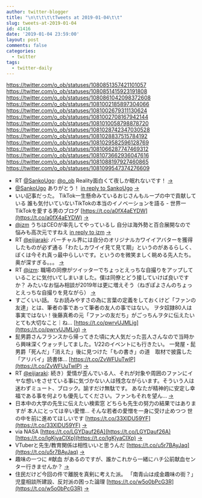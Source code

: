 ```yaml
---
author: twitter-blogger
title: "\n\t\t\t\tTweets at 2019-01-04\t\t"
slug: tweets-at-2019-01-04
id: 41416
date: '2019-01-04 23:59:00'
layout: post
comments: false
categories:
  - twitter
tags:
  - twitter-daily
---
```


https://twitter.com/o_ob/statuses/1080851357421101057 https://twitter.com/o_ob/statuses/1080851415923191808 https://twitter.com/o_ob/statuses/1080861042098372608 https://twitter.com/o_ob/statuses/1081002185897304066 https://twitter.com/o_ob/statuses/1081002679311130624 https://twitter.com/o_ob/statuses/1081002708167942144 https://twitter.com/o_ob/statuses/1081010058798878720 https://twitter.com/o_ob/statuses/1081028742347030528 https://twitter.com/o_ob/statuses/1081028837515784192 https://twitter.com/o_ob/statuses/1081029582596128769 https://twitter.com/o_ob/statuses/1081066287747469312 https://twitter.com/o_ob/statuses/1081073662936047616 https://twitter.com/o_ob/statuses/1081088197927460865 https://twitter.com/o_ob/statuses/1081099547374276609  

*   RT [@SankoUgo](https://twitter.com/SankoUgo): [@o_ob](https://twitter.com/o_ob) Reality面白くて夜しか眠れないです！ [->](https://twitter.com/o_ob/statuses/1080851357421101057)
*   [@SankoUgo](https://twitter.com/SankoUgo) ありがとう！ [in reply to SankoUgo](https://twitter.com/SankoUgo/statuses/1080829141694304258) [->](https://twitter.com/o_ob/statuses/1080851415923191808)
*   いい記事だった。 TikTok一生懸命みているおじさんもループの中で貢献している 誰も気付いていないTikTokの本当のイノベーションを語る - 世界一TikTokを愛する男のブログ [https://t.co/a0fX4aEYDW](https://t.co/a0fX4aEYDW) [->](https://twitter.com/o_ob/statuses/1080861042098372608)
*   [@izm](https://twitter.com/izm) うちはCEOが率先してやっているし 自分は海外勢と百合展開なので 悩みも高次元ですねえ [in reply to izm](https://twitter.com/izm/statuses/1080658270925123584) [->](https://twitter.com/o_ob/statuses/1081002185897304066)
*   RT [@eijiaraki](https://twitter.com/eijiaraki): バーチャル界には自分のオリジナルカワイイアバターを獲得したものが必ず通る「わたしカワイイ見て見て期」というのがあるらしく、ぼくは今それ真っ最中らしいです。というのを微笑ましく眺める先人たち。 奥が深すぎる。。。 [->](https://twitter.com/o_ob/statuses/1081002679311130624)
*   RT [@izm](https://twitter.com/izm): 職場の同僚がツイッターでちょっとえっちな自撮りをアップしていることに気付いてしまいました。僕は同僚とどう接していけば良いですか？ みたいなお悩み相談が2019年は更に増えそう（ねぎぽよさんのちょっとえっちな自撮りを見ながら） [->](https://twitter.com/o_ob/statuses/1081002708167942144)
*   すごくいい話。 なお読みやすさの為に言葉の定義をしておくけど「ファンの友達」とは、筆者の事であって筆者の友人の事ではない。 ヲタ奴隷80人は事実ではない！後藤真希の元「ファンの友だち」がごっちんヲタに伝えたいとても大切なこと｜ね… [https://t.co/pwrvUJMLig](https://t.co/pwrvUJMLig) [->](https://twitter.com/o_ob/statuses/1081010058798878720)
*   髭男爵さんフランスから帰ってきた頃に大人気だった芸人さんなので当時から興味深くウォッチしてました。1/22のイベントにも行きたい。 一発屋・髭男爵「死んだ」「消えた」後に見つけた「もの書き」の道　取材で披露した「アリバイ」読書体… [https://t.co/ZvWFUuTwIP](https://t.co/ZvWFUuTwIP) [->](https://twitter.com/o_ob/statuses/1081028742347030528)
*   RT [@eijiaraki](https://twitter.com/eijiaraki): 続き）愛情が歪んでいる人、それが対象や周囲のファンにイヤな想いをさせている事に気づかない人は残念ながらいます。そういう人は迷わずミュート、ブロック。諭すだけ無駄です。 あなたが精神的に安定し幸福である事を何よりも優先してください。ファンもそれを望ん… [->](https://twitter.com/o_ob/statuses/1081028837515784192)
*   日本中の大学の先生に伝えたい検索窓 どちらも先生の努力の結果ではありますが 本人にとっては辛い愛憎... そんな若者の愛憎を一身に受け止めつつ 世の中を前に進めてほしいです [https://t.co/33XIDU59YF](https://t.co/33XIDU59YF) [->](https://twitter.com/o_ob/statuses/1081029582596128769)
*   via NASA [https://t.co/LGYDauf26A](https://t.co/LGYDauf26A) [https://t.co/lgKjyaCIXp](https://t.co/lgKjyaCIXp) [->](https://twitter.com/o_ob/statuses/1081066287747469312)
*   VTuberと先生/教育関係は相性いいと思うんだ [https://t.co/u5r7BAyJaq](https://t.co/u5r7BAyJaq) [->](https://twitter.com/o_ob/statuses/1081073662936047616)
*   趣味の一つに #献血 があるのですが、誰かこれから一緒にハチ公前献血センター行きませんか？ [->](https://twitter.com/o_ob/statuses/1081088197927460865)
*   住民だけど今回の件で離脱を真剣に考えた派。 「南青山は成金趣味の街？」児童相談所建設、反対派の困った論理 [https://t.co/w5o0bPcG3R](https://t.co/w5o0bPcG3R) [->](https://twitter.com/o_ob/statuses/1081099547374276609)